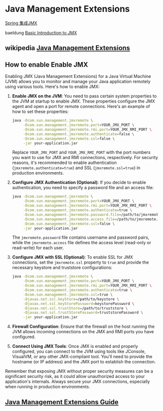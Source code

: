 # Java Management Extensions

[Spring 集成JMX](https://www.liaoxuefeng.com/wiki/1252599548343744/1282385687609378) 

baeldung [Basic Introduction to JMX](https://www.baeldung.com/java-management-extensions)

## wikipedia [Java Management Extensions](https://en.wikipedia.org/wiki/Java_Management_Extensions)





## How to enable Enable JMX

Enabling JMX (Java Management Extensions) for a Java Virtual Machine (JVM) allows you to monitor and manage your Java application remotely using various tools. Here's how to enable JMX:

1. **Enable JMX on the JVM**:
   You need to pass certain system properties to the JVM at startup to enable JMX. These properties configure the JMX agent and open a port for remote connections. Here's an example of how to set these properties:

   ```sh
   java -Dcom.sun.management.jmxremote \
        -Dcom.sun.management.jmxremote.port=YOUR_JMX_PORT \
        -Dcom.sun.management.jmxremote.rmi.port=YOUR_JMX_RMI_PORT \
        -Dcom.sun.management.jmxremote.authenticate=false \
        -Dcom.sun.management.jmxremote.ssl=false \
        -jar your-application.jar
   ```

   Replace `YOUR_JMX_PORT` and `YOUR_JMX_RMI_PORT` with the port numbers you want to use for JMX and RMI connections, respectively. For security reasons, it's recommended to enable authentication (`jmxremote.authenticate=true`) and SSL (`jmxremote.ssl=true`) in production environments.

2. **Configure JMX Authentication (Optional)**:
   If you decide to enable authentication, you need to specify a password file and an access file:

   ```sh
   java -Dcom.sun.management.jmxremote \
        -Dcom.sun.management.jmxremote.port=YOUR_JMX_PORT \
        -Dcom.sun.management.jmxremote.rmi.port=YOUR_JMX_RMI_PORT \
        -Dcom.sun.management.jmxremote.authenticate=true \
        -Dcom.sun.management.jmxremote.password.file=/path/to/jmxremote.password \
        -Dcom.sun.management.jmxremote.access.file=/path/to/jmxremote.access \
        -Dcom.sun.management.jmxremote.ssl=false \
        -jar your-application.jar
   ```

   The `jmxremote.password` file contains username and password pairs, while the `jmxremote.access` file defines the access level (read-only or read-write) for each user.

3. **Configure JMX with SSL (Optional)**:
   To enable SSL for JMX connections, set the `jmxremote.ssl` property to `true` and provide the necessary keystore and truststore configurations:

   ```sh
   java -Dcom.sun.management.jmxremote \
        -Dcom.sun.management.jmxremote.port=YOUR_JMX_PORT \
        -Dcom.sun.management.jmxremote.rmi.port=YOUR_JMX_RMI_PORT \
        -Dcom.sun.management.jmxremote.authenticate=true \
        -Dcom.sun.management.jmxremote.ssl=true \
        -Djavax.net.ssl.keyStore=/path/to/keystore \
        -Djavax.net.ssl.keyStorePassword=keystorePassword \
        -Djavax.net.ssl.trustStore=/path/to/truststore \
        -Djavax.net.ssl.trustStorePassword=truststorePassword \
        -jar your-application.jar
   ```

4. **Firewall Configuration**:
   Ensure that the firewall on the host running the JVM allows incoming connections on the JMX and RMI ports you have configured.

5. **Connect Using JMX Tools**:
   Once JMX is enabled and properly configured, you can connect to the JVM using tools like JConsole, VisualVM, or any other JMX-compliant tool. You'll need to provide the hostname (or IP address) and the JMX port to establish the connection.

Remember that exposing JMX without proper security measures can be a significant security risk, as it could allow unauthorized access to your application's internals. Always secure your JMX connections, especially when running in production environments.



## [Java Management Extensions Guide](https://docs.oracle.com/en/java/javase/11/jmx/introduction-jmx-technology.html)